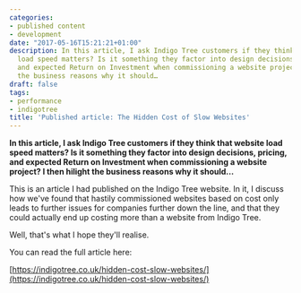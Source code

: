 ```yaml
---
categories:
- published content
- development
date: "2017-05-16T15:21:21+01:00"
description: In this article, I ask Indigo Tree customers if they think that website
  load speed matters? Is it something they factor into design decisions, pricing,
  and expected Return on Investment when commissioning a website project? I then hilight
  the business reasons why it should…
draft: false
tags:
- performance
- indigotree
title: 'Published article: The Hidden Cost of Slow Websites'
---
```


**In this article, I ask Indigo Tree customers if they think that website load speed matters? Is it something they factor into design decisions, pricing, and expected Return on Investment when commissioning a website project? I then hilight the business reasons why it should…**

This is an article I had published on the Indigo Tree website. In it, I discuss how we've found that hastily commissioned websites based on cost only leads to further issues for companies further down the line, and that they could actually end up costing more than a website from Indigo Tree.

Well, that's what I hope they'll realise.


You can read the full article here:

[https://indigotree.co.uk/hidden-cost-slow-websites/](https://indigotree.co.uk/hidden-cost-slow-websites/)

